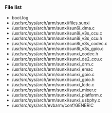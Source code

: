 ### File list
* boot.log
* /usr/src/sys/arch/arm/sunxi/files.sunxi
* /usr/src/sys/arch/arm/sunxi/sun6i_dma.c
* /usr/src/sys/arch/arm/sunxi/sun8i_v3s_ccu.c
* /usr/src/sys/arch/arm/sunxi/sun8i_v3s_ccu.h
* /usr/src/sys/arch/arm/sunxi/sun8i_v3s_codec.c
* /usr/src/sys/arch/arm/sunxi/sun8i_v3s_gpio.c
* /usr/src/sys/arch/arm/sunxi/sunxi_codec.h
* /usr/src/sys/arch/arm/sunxi/sunxi_de2_ccu.c
* /usr/src/sys/arch/arm/sunxi/sunxi_drm.c
* /usr/src/sys/arch/arm/sunxi/sunxi_emac
* /usr/src/sys/arch/arm/sunxi/sunxi_gpio.c
* /usr/src/sys/arch/arm/sunxi/sunxi_gpio.h
* /usr/src/sys/arch/arm/sunxi/sunxi_lcdc.c
* /usr/src/sys/arch/arm/sunxi/sunxi_mixer.c
* /usr/src/sys/arch/arm/sunxi/sunxi_platform.c
* /usr/src/sys/arch/arm/sunxi/sunxi_usbphy.c
* /usr/src/sys/arch/evbarm/conf/GENERIC
